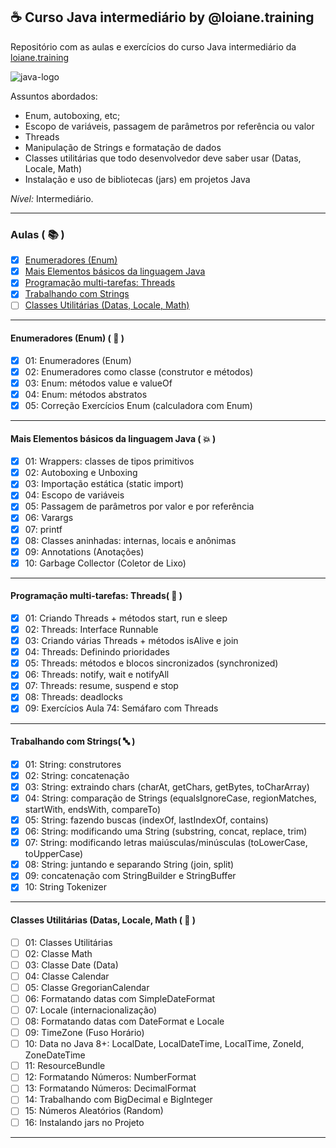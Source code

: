 ## ☕ Curso Java intermediário by @loiane.training
Repositório com as aulas e exercícios do curso Java intermediário da [loiane.training](https://loiane.training/curso/java-intermediario)

![java-logo](https://s2.glbimg.com/q-0B1SbZWYgxxnLwsf6dbXgivj4=/696x390/smart/filters:cover():strip_icc()/i.s3.glbimg.com/v1/AUTH_08fbf48bc0524877943fe86e43087e7a/internal_photos/bs/2021/P/f/y52r4ySZWLkJjEhKLhgw/2014-11-14-java-logo.jpg)

Assuntos abordados:

- Enum, autoboxing, etc;
- Escopo de variáveis, passagem de parâmetros por referência ou valor
- Threads
- Manipulação de Strings e formatação de dados
- Classes utilitárias que todo desenvolvedor deve saber usar (Datas, Locale, Math)
- Instalação e uso de bibliotecas (jars) em projetos Java

*Nível:* Intermediário.

***

### Aulas ( 📚 )

- [x] [Enumeradores (Enum)](#enumeradores)
- [x] [Mais Elementos básicos da linguagem Java](#elementos-basicos)
- [x] [Programação multi-tarefas: Threads](#threads)
- [x] [Trabalhando com Strings](#strings)
- [ ] [Classes Utilitárias (Datas, Locale, Math)](#classes-utilitarias)

***

<div id="enumeradores" />

#### Enumeradores (Enum) ( 🔢 )

- [x] 01: Enumeradores (Enum)
- [x] 02: Enumeradores como classe (construtor e métodos)
- [x] 03: Enum: métodos value e valueOf
- [x] 04: Enum: métodos abstratos
- [x] 05: Correção Exercícios Enum (calculadora com Enum)

***

<div id="elementos-basicos" />

#### Mais Elementos básicos da linguagem Java ( 💥 )

- [x] 01: Wrappers: classes de tipos primitivos
- [x] 02: Autoboxing e Unboxing
- [x] 03: Importação estática (static import)
- [x] 04: Escopo de variáveis
- [x] 05: Passagem de parâmetros por valor e por referência
- [x] 06: Varargs
- [x] 07: printf
- [x] 08: Classes aninhadas: internas, locais e anônimas
- [x] 09: Annotations (Anotações)
- [x] 10: Garbage Collector (Coletor de Lixo)

***

<div id="threads" />

#### Programação multi-tarefas: Threads( 🚦 )

- [x] 01: Criando Threads + métodos start, run e sleep
- [x] 02: Threads: Interface Runnable
- [x] 03: Criando várias Threads + métodos isAlive e join
- [x] 04: Threads: Definindo prioridades
- [x] 05: Threads: métodos e blocos sincronizados (synchronized)
- [x] 06: Threads: notify, wait e notifyAll
- [x] 07: Threads: resume, suspend e stop
- [x] 08: Threads: deadlocks
- [x] 09: Exercícios Aula 74: Semáfaro com Threads

***

<div id="strings" />

#### Trabalhando com Strings( 🔤 )

- [x] 01: String: construtores
- [x] 02: String: concatenação
- [x] 03: String: extraindo chars (charAt, getChars, getBytes, toCharArray)
- [x] 04: String: comparação de Strings (equalsIgnoreCase, regionMatches, startWith, endsWith, compareTo)
- [x] 05: String: fazendo buscas (indexOf, lastIndexOf, contains)
- [x] 06: String: modificando uma String (substring, concat, replace, trim)
- [x] 07: String: modificando letras maiúsculas/minúsculas (toLowerCase, toUpperCase)
- [x] 08: String: juntando e separando String (join, split)
- [x] 09: concatenação com StringBuilder e StringBuffer
- [x] 10: String Tokenizer

***

<div id="classes-utilitarias" />

#### Classes Utilitárias (Datas, Locale, Math ( 📅 )

- [ ] 01: Classes Utilitárias
- [ ] 02: Classe Math
- [ ] 03: Classe Date (Data)
- [ ] 04: Classe Calendar
- [ ] 05: Classe GregorianCalendar
- [ ] 06: Formatando datas com SimpleDateFormat
- [ ] 07: Locale (internacionalização)
- [ ] 08: Formatando datas com DateFormat e Locale
- [ ] 09: TimeZone (Fuso Horário)
- [ ] 10: Data no Java 8+: LocalDate, LocalDateTime, LocalTime, ZoneId, ZoneDateTime
- [ ] 11: ResourceBundle
- [ ] 12: Formatando Números: NumberFormat
- [ ] 13: Formatando Números: DecimalFormat
- [ ] 14: Trabalhando com BigDecimal e BigInteger
- [ ] 15: Números Aleatórios (Random)
- [ ] 16: Instalando jars no Projeto

***

